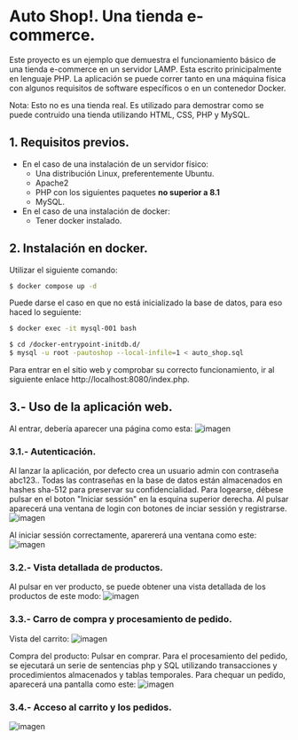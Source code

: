 # Auto Shop!. Una tienda e-commerce.
Este proyecto es un ejemplo que demuestra el funcionamiento básico de una tienda e-commerce en un servidor LAMP. Esta escrito prinicipalmente en lenguaje PHP.  La aplicación se puede correr tanto en una máquina física con algunos requisitos de software específicos o en un contenedor Docker.

Nota: Esto no es una tienda real. Es utilizado para demostrar como se puede contruido una tienda utilizando HTML, CSS, PHP y MySQL.

## 1. Requisitos previos.
* En el caso de una instalación de un servidor físico:
  * Una distribución Linux, preferentemente Ubuntu.
  * Apache2
  * PHP con los siguientes paquetes **no superior a 8.1**
  * MySQL.
 * En el caso de una instalación de docker:
   * Tener docker instalado.

## 2. Instalación en docker.
Utilizar el siguiente comando:
```bash
$ docker compose up -d
```

Puede darse el caso en que no está inicializado la base de datos, para eso haced lo seguiente:

```bash
$ docker exec -it mysql-001 bash
```
```bash
$ cd /docker-entrypoint-initdb.d/
$ mysql -u root -pautoshop --local-infile=1 < auto_shop.sql
```
Para entrar en el sitio web y comprobar su correcto funcionamiento, ir al siguiente enlace http://localhost:8080/index.php.

## 3.- Uso de la aplicación web.
Al entrar, debería aparecer una página como esta:
![imagen](https://github.com/tulioober019/auto_shop/assets/134515143/24740c5c-1285-46f3-ae21-292ced63f596)

### 3.1.- Autenticación.
Al lanzar la aplicación, por defecto crea un usuario admin con contraseña abc123.. Todas las contraseñas en la base de datos están almacenados en hashes sha-512 para preservar su confidencialidad. Para logearse, débese pulsar en el boton "Iniciar sessión" en la esquina superior derecha. Al pulsar aparecerá una ventana de login con botones de inciar sessión y registrarse. 
![imagen](https://github.com/tulioober019/auto_shop/assets/134515143/f478f390-994d-400b-9dbe-d2f883b13b3b)

Al iniciar sessión correctamente, aparererá una ventana como este:
![imagen](https://github.com/tulioober019/auto_shop/assets/134515143/09aaef1e-5236-4481-bba3-8a27b2069b41)

### 3.2.- Vista detallada de productos.
Al pulsar en ver producto, se puede obtener una vista detallada de los productos de este modo:
![imagen](https://github.com/tulioober019/auto_shop/assets/134515143/bbacabdc-e0ad-4bfa-a330-9a58d1693968)

### 3.3.- Carro de compra y procesamiento de pedido.
Vista del carrito:
![imagen](https://github.com/tulioober019/auto_shop/assets/134515143/12cac226-e390-4d95-8d94-c497c14ed1b7)

Compra del producto: Pulsar en comprar. Para el procesamiento del pedido, se ejecutará un serie de sentencias php y SQL utilizando transacciones y procedimientos almacenados y tablas temporales. Para chequar un pedido, aparecerá una pantalla como este:
![imagen](https://github.com/tulioober019/auto_shop/assets/134515143/e5a87f37-8bd3-4709-bb36-1fd799aeaf73)

### 3.4.- Acceso al carrito y los pedidos.
![imagen](https://github.com/tulioober019/auto_shop/assets/134515143/3160d81e-343a-450e-be6c-2a5cbedf8343)

